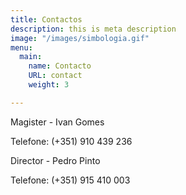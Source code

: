 ```yaml
---
title: Contactos
description: this is meta description
image: "/images/simbologia.gif"
menu:
  main:
    name: Contacto
    URL: contact
    weight: 3

---
```

Magister - Ivan Gomes 

Telefone: (+351) 910 439 236

Director - Pedro Pinto

Telefone: (+351) 915 410 003 